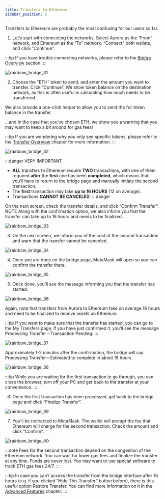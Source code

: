 ```yaml
---
title: Transfers to Ethereum
sidebar_position: 5
---
```


Transfers to Ethereum are probably the most confusing for our users so far.

1. Let’s start with connecting the networks. Select Aurora as the “From” network,
and Ethereum as the “To” network. “Connect” both wallets, and click “Continue”.

:::tip
If you have trouble connecting networks, please refer to the [Bridge Overview](bridge-overview) section.
:::

![rainbow_bridge_31](/img/rainbow_bridge_31.png)

2. Choose the “ETH” token to send, and enter the amount you want to transfer. Click “Continue”.
We show token balance on the destination network, as this is often useful in calculating how much needs to be transferred.

We also provide a one-click helper to allow you to send the full token balance in the transfer.

...and in the case that you’ve chosen ETH, we show you a warning that you may want to keep a bit around for gas fees!

:::tip
If you are wondering why you only see specific tokens, please refer to the [Transfer Overview](transfer-overview) chapter for more information.
:::

![rainbow_bridge_32](/img/rainbow_bridge_32.png)

:::danger VERY IMPORTANT

* **ALL** transfers to Ethereum require **TWO** transactions,
with one of them required **after** the **first** one has been **completed**, which means that you’ll have to return to the bridge page and manually initiate the second transaction.
* The **first** transaction may take **up to 16 HOURS** (12 on average).
* Transactions **CANNOT BE CANCELED**.
:::danger

On the next screen, check the transfer details, and click “Confirm Transfer”.
NOTE Along with the confirmation option, we also inform you that the transfer can take up to 16 hours and needs to be finalized.

![rainbow_bridge_33](/img/rainbow_bridge_33.png)

3. On the next screen, we inform you of the cost of the second transaction and warn that the transfer cannot be canceled.

![rainbow_bridge_34](/img/rainbow_bridge_34.png)

4. Once you are done on the bridge page, MetaMask will open so you can confirm the transfer there.

![rainbow_bridge_35](/img/rainbow_bridge_35.png)

5. Once done, you’ll see the message informing you that the transfer has started.

![rainbow_bridge_36](/img/rainbow_bridge_36.png)

Again, note that transfers from Aurora to Ethereum take on average 16 hours and need to be finalized to receive assets on Ethereum.

:::tip
If you want to make sure that the transfer has started, you can go to the My Transfers page. If you have just confirmed it, you’ll see the message Processing Transfer – Transaction Pending.
:::

![rainbow_bridge_37](/img/rainbow_bridge_37.png)

Approximately 1-2 minutes after the confirmation, the bridge will say Processing Transfer—Estimated to complete in about 16 hours.

![rainbow_bridge_38](/img/rainbow_bridge_38.png)

:::tip
While you are waiting for the first transaction to go through, you can close the browser, turn off your PC and get back to the transfer at your convenience.
:::

6. Once the first transaction has been processed, get back to the bridge page and click “Finalize Transfer”.

![rainbow_bridge_39](/img/rainbow_bridge_39.png)

7. You’ll be redirected to MetaMask. The wallet will prompt the fee that Ethereum will charge for the second transaction. Check the amount and click “Confirm”.

![rainbow_bridge_40](/img/rainbow_bridge_40.png)

:::note
Fees for the second transaction depend on the congestion of the Ethereum network.
You can wait for lower gas fees and finalize the transfer at any time. Funds are never lost. You may want to use special software to track ETH gas fees 24/7.
:::

:::tip
In case you can’t access the transfer from the bridge interface after 16 hours (e.g. if you clicked “Hide This Transfer” button before), there is this useful option Restore Transfer. You
can find more information on it in the [Advanced Features](advanced-features) chapter.
:::

